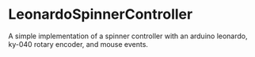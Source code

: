 # LeonardoSpinnerController
A simple implementation of a spinner controller with an arduino leonardo, ky-040 rotary encoder, and mouse events.

